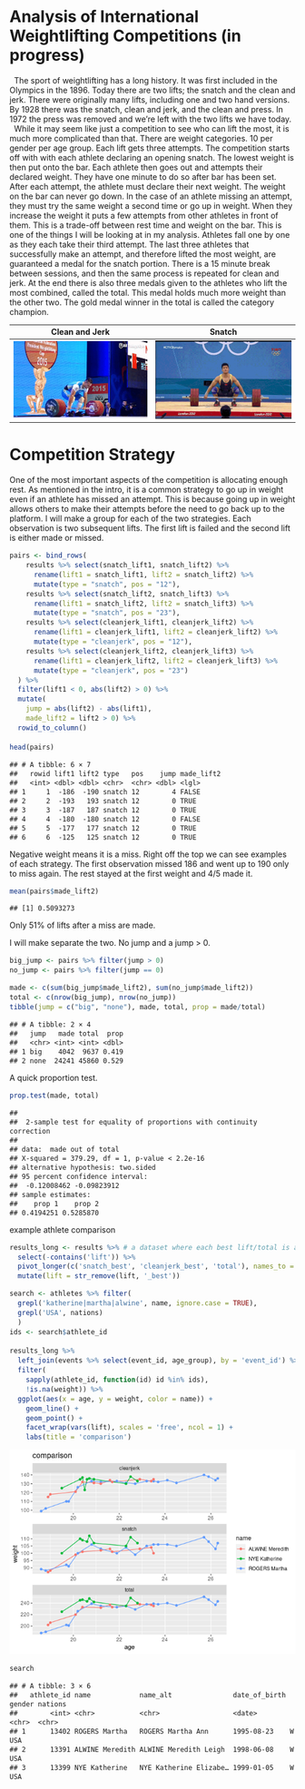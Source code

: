 Analysis of International Weightlifting Competitions (in progress)
================

  The sport of weightlifting has a long history. It was first included
in the Olympics in the 1896. Today there are two lifts; the snatch and
the clean and jerk. There were originally many lifts, including one and
two hand versions. By 1928 there was the snatch, clean and jerk, and the
clean and press. In 1972 the press was removed and we’re left with the
two lifts we have today.  
  While it may seem like just a competition to see who can lift the
most, it is much more complicated than that. There are weight
categories. 10 per gender per age group. Each lift gets three attempts.
The competition starts off with with each athlete declaring an opening
snatch. The lowest weight is then put onto the bar. Each athlete then
goes out and attempts their declared weight. They have one minute to do
so after bar has been set. After each attempt, the athlete must declare
their next weight. The weight on the bar can never go down. In the case
of an athlete missing an attempt, they must try the same weight a second
time or go up in weight. When they increase the weight it puts a few
attempts from other athletes in front of them. This is a trade-off
between rest time and weight on the bar. This is one of the things I
will be looking at in my analysis. Athletes fall one by one as they each
take their third attempt. The last three athletes that successfully make
an attempt, and therefore lifted the most weight, are guaranteed a medal
for the snatch portion. There is a 15 minute break between sessions, and
then the same process is repeated for clean and jerk. At the end there
is also three medals given to the athletes who lift the most combined,
called the total. This medal holds much more weight than the other two.
The gold medal winner in the total is called the category champion.

|       Clean and Jerk       |          Snatch          |
|:--------------------------:|:------------------------:|
| ![ilya](./images/ilya.gif) | ![liu](./images/liu.gif) |

# Competition Strategy

One of the most important aspects of the competition is allocating
enough rest. As mentioned in the intro, it is a common strategy to go up
in weight even if an athlete has missed an attempt. This is because
going up in weight allows others to make their attempts before the need
to go back up to the platform. I will make a group for each of the two
strategies. Each observation is two subsequent lifts. The first lift is
failed and the second lift is either made or missed.

``` r
pairs <- bind_rows(
    results %>% select(snatch_lift1, snatch_lift2) %>%
      rename(lift1 = snatch_lift1, lift2 = snatch_lift2) %>% 
      mutate(type = "snatch", pos = "12"),
    results %>% select(snatch_lift2, snatch_lift3) %>%
      rename(lift1 = snatch_lift2, lift2 = snatch_lift3) %>% 
      mutate(type = "snatch", pos = "23"),
    results %>% select(cleanjerk_lift1, cleanjerk_lift2) %>%
      rename(lift1 = cleanjerk_lift1, lift2 = cleanjerk_lift2) %>% 
      mutate(type = "cleanjerk", pos = "12"),
    results %>% select(cleanjerk_lift2, cleanjerk_lift3) %>%
      rename(lift1 = cleanjerk_lift2, lift2 = cleanjerk_lift3) %>% 
      mutate(type = "cleanjerk", pos = "23")
  ) %>% 
  filter(lift1 < 0, abs(lift2) > 0) %>% 
  mutate(
    jump = abs(lift2) - abs(lift1),
    made_lift2 = lift2 > 0) %>% 
  rowid_to_column()

head(pairs)
```

    ## # A tibble: 6 × 7
    ##   rowid lift1 lift2 type   pos    jump made_lift2
    ##   <int> <dbl> <dbl> <chr>  <chr> <dbl> <lgl>     
    ## 1     1  -186  -190 snatch 12        4 FALSE     
    ## 2     2  -193   193 snatch 12        0 TRUE      
    ## 3     3  -187   187 snatch 12        0 TRUE      
    ## 4     4  -180  -180 snatch 12        0 FALSE     
    ## 5     5  -177   177 snatch 12        0 TRUE      
    ## 6     6  -125   125 snatch 12        0 TRUE

Negative weight means it is a miss. Right off the top we can see
examples of each strategy. The first observation missed 186 and went up
to 190 only to miss again. The rest stayed at the first weight and 4/5
made it.

``` r
mean(pairs$made_lift2)
```

    ## [1] 0.5093273

Only 51% of lifts after a miss are made.

I will make separate the two. No jump and a jump \> 0.

``` r
big_jump <- pairs %>% filter(jump > 0)
no_jump <- pairs %>% filter(jump == 0)
```

``` r
made <- c(sum(big_jump$made_lift2), sum(no_jump$made_lift2))
total <- c(nrow(big_jump), nrow(no_jump))
tibble(jump = c("big", "none"), made, total, prop = made/total)
```

    ## # A tibble: 2 × 4
    ##   jump   made total  prop
    ##   <chr> <int> <int> <dbl>
    ## 1 big    4042  9637 0.419
    ## 2 none  24241 45860 0.529

A quick proportion test.

``` r
prop.test(made, total)
```

    ## 
    ##  2-sample test for equality of proportions with continuity correction
    ## 
    ## data:  made out of total
    ## X-squared = 379.29, df = 1, p-value < 2.2e-16
    ## alternative hypothesis: two.sided
    ## 95 percent confidence interval:
    ##  -0.12008462 -0.09823912
    ## sample estimates:
    ##    prop 1    prop 2 
    ## 0.4194251 0.5285870

example athlete comparison

``` r
results_long <- results %>% # a dataset where each best lift/total is another line
  select(-contains('lift')) %>% 
  pivot_longer(c('snatch_best', 'cleanjerk_best', 'total'), names_to = 'lift', values_to = 'weight') %>% 
  mutate(lift = str_remove(lift, '_best'))
```

``` r
search <- athletes %>% filter(
  grepl('katherine|martha|alwine', name, ignore.case = TRUE),
  grepl('USA', nations)
  )
ids <- search$athlete_id

results_long %>%
  left_join(events %>% select(event_id, age_group), by = 'event_id') %>%
  filter(
    sapply(athlete_id, function(id) id %in% ids),
    !is.na(weight)) %>% 
  ggplot(aes(x = age, y = weight, color = name)) +
    geom_line() +
    geom_point() +
    facet_wrap(vars(lift), scales = 'free', ncol = 1) +
    labs(title = 'comparison')
```

![](analysis_files/figure-gfm/unnamed-chunk-7-1.png)<!-- -->

``` r
search
```

    ## # A tibble: 3 × 6
    ##   athlete_id name            name_alt               date_of_birth gender nations
    ##        <int> <chr>           <chr>                  <date>        <chr>  <chr>  
    ## 1      13402 ROGERS Martha   ROGERS Martha Ann      1995-08-23    W      USA    
    ## 2      13391 ALWINE Meredith ALWINE Meredith Leigh  1998-06-08    W      USA    
    ## 3      13399 NYE Katherine   NYE Katherine Elizabe… 1999-01-05    W      USA
